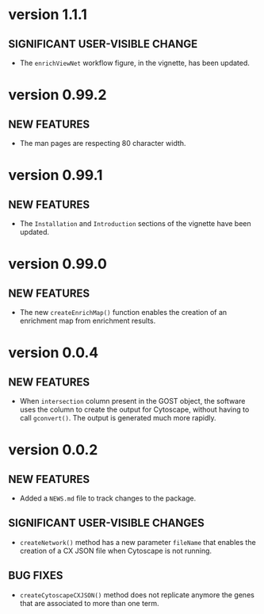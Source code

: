 # version 1.1.1

## SIGNIFICANT USER-VISIBLE CHANGE

* The `enrichViewNet` workflow figure, in the vignette, has been updated.


# version 0.99.2

## NEW FEATURES

* The man pages are respecting 80 character width.


# version 0.99.1

## NEW FEATURES

* The `Installation` and `Introduction` sections of the vignette have been updated.


# version 0.99.0

## NEW FEATURES

* The new `createEnrichMap()` function enables the creation of an enrichment map from enrichment results.


# version 0.0.4

## NEW FEATURES

* When `intersection` column present in the GOST object, the software uses the column to create the output for Cytoscape, without having to call `gconvert()`. The output is generated much more rapidly.


# version 0.0.2

## NEW FEATURES

* Added a `NEWS.md` file to track changes to the package.

## SIGNIFICANT USER-VISIBLE CHANGES

* `createNetwork()` method has a new parameter `fileName` that enables the creation of a CX JSON file when Cytoscape is not running.

## BUG FIXES

* `createCytoscapeCXJSON()` method does not replicate anymore the genes that are associated to more than one term.


